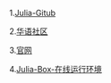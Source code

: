 1.[Julia-Gitub](https://github.com/JuliaLang/julia)

2.[华语社区](https://cn.julialang.org/)

3.[官网](https://julialang.org/)

4.[Julia-Box-在线运行环境](https://www.juliabox.com/)

